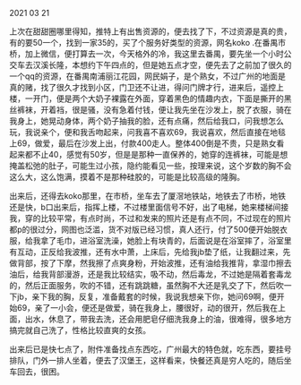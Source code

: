 2021 03 21

上次在甜甜圈哪里得知，推特上有出售资源的，便去找了下，不过资源是真的贵，有的要50一个，找到一家35的，买了个服务好类型的资源，网名koko .在番禺市桥，加上微信，便打算去一次，今天格外的冷，我这里去番禺，要先坐一个小时公交车去汉溪长隆，本想约下午四点的，但是她五点才空，便先去了之前加了很久的一个qq的资源，在番禺南浦丽江花园，网民娟子，是个熟女，不过广州的地面是真的赌，找了很久才找到小区，门卫还不让进，得问门牌才行，进来后，遥控上楼，一开门，便是两个大奶子裸露在外面，穿着黑色的情趣内衣，下面是撕开的黑丝裤袜，开着裆，很是骚，没有急着付钱，便让我先坐在沙发上，脱了衣服，骑在我身上，她晃动身体，两个奶子抽我的脸，还有点痛，然后给我口，问我想怎么玩，我说亲个，便和我舌吻起来，问我喜不喜欢69，我说喜欢，然后直接在地毯上69，做爱，最后在沙发上出，付款400走人。整体400倒是不贵，只是熟女看起来都不止40，感觉有50岁，但是是那种一直保养的，她穿的连裤袜，可能是想掩盖松弛的肚子，可能生过小孩，隐约能看见一些，按理来说，这个岁数的胸不会这么大，这么饱满，摸着不是那种硅胶的，可能是比较高级的隆胸。

出来后，还得去koko那里，在市桥，坐车去了厦滘地铁站，地铁去了市桥，地铁还是快，b口出来后，指挥上楼，不过楼里面信号不好，出了电梯，她来楼梯间接我，穿的比较平常，有点时尚，不过和发来的照片还是有点不同，不过现在的照片都p的很过分，网图也泛滥，货不对版已经习惯，真人还行，付了500便开始脱衣服，给我拿了毛巾，进浴室洗澡，她脸上有块青的，后面说是在浴室摔了，浴室里有互动，正反给我波推，还有水中萧，上床后，先给我jb垫了纸，让我翻过来，先做背部，按了下摩，然我擦了点爽身粉，开始波推，还有油给我推背，拿湿巾擦去油后，给我背部漫游，还是我比较结实，吸不动，然后毒龙，不过她是隔着套毒龙的，然后正面服务，吹的不错，还有跳跳糖，虽然胸不大还是乳交了下，然后吹一下jb，亲下我的胸，反复，准备戴套的时候，我说我想亲下你，她问69啊，便开始69，亲了一小会，便还是做爱，骑在我身上，腰很好，动的很开，然后我在上面，出水，休息了，带我去洗，还会用肥皂仔细洗我身上的油，很难得，很多地方搞完就自己洗了，性格比较直爽的女孩。

出来后已是快七点了，附件准备找点东西吃，广州最大的特色就，吃东西，要挂号排队，门外一排人坐着，便去了汉堡王，这样看来，快餐还真是穷人吃的，随后坐车回去，很困。

